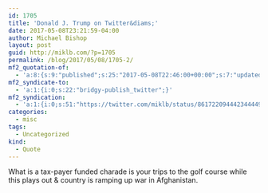 ```yaml
---
id: 1705
title: 'Donald J. Trump on Twitter&diams;'
date: 2017-05-08T23:21:59-04:00
author: Michael Bishop
layout: post
guid: http://miklb.com/?p=1705
permalink: /blog/2017/05/08/1705-2/
mf2_quotation-of:
  - 'a:8:{s:9:"published";s:25:"2017-05-08T22:46:00+00:00";s:7:"updated";s:25:"2017-05-08T22:46:00+00:00";s:7:"summary";s:93:"The Russia-Trump collusion story is a total hoax, when will this taxpayer funded charade end?";s:4:"name";s:26:"Donald J. Trump on Twitter";s:8:"category";a:1:{i:0;s:0:"";}s:11:"publication";s:7:"Twitter";s:6:"author";a:3:{s:4:"name";s:15:"Donald J. Trump";s:3:"url";s:35:"https://twitter.com/realDonaldTrump";s:5:"photo";s:74:"https://pbs.twimg.com/profile_images/1980294624/DJT_Headshot_V2_bigger.jpg";}s:3:"url";s:61:"https://twitter.com/realDonaldTrump/status/861713823505494016";}'
mf2_syndicate-to:
  - 'a:1:{i:0;s:22:"bridgy-publish_twitter";}'
mf2_syndication:
  - 'a:1:{i:0;s:51:"https://twitter.com/miklb/status/861722094442344449";}'
categories:
  - misc
tags:
  - Uncategorized
kind:
  - Quote
---
```

What is a tax-payer funded charade is your trips to the golf course while this plays out & country is ramping up war in Afghanistan.